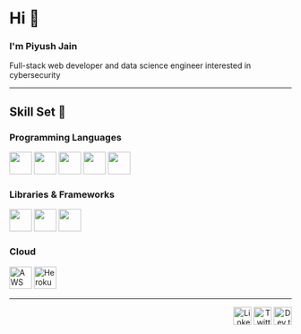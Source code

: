 # Hi 👋 

### I'm Piyush Jain

Full-stack web developer and data science engineer interested in cybersecurity

---

## Skill Set 💪

### Programming Languages

<p>
<img src = 'https://github.com/MarikIshtar007/MarikIshtar007/blob/master/images/python2.png' height="40" height='40'/><nbsp/><nbsp/>
<img src = 'https://github.com/MarikIshtar007/MarikIshtar007/blob/master/images/html.svg' height="40" width='40'/><nbsp/><nbsp/>
<img src = 'https://github.com/MarikIshtar007/MarikIshtar007/blob/master/images/css.svg' height="40" width='40'/><nbsp/><nbsp/>
<img src = 'https://github.com/MarikIshtar007/MarikIshtar007/blob/master/images/js.svg' height="40" width='40'/><nbsp/><nbsp/>
<img src = 'https://qph.fs.quoracdn.net/main-qimg-48b7a3d8958565e7aa3ad4dbf2312770.webp' height="40" width="40" /><nbsp/><nbsp/>
</p>

### Libraries & Frameworks

<p>
  <img src = "https://www.fullstackpython.com/img/logos/django.png" height="40" width="40" /><nbsp/><nbsp/>
  <img src = "https://miro.medium.com/max/438/1*0G5zu7CnXdMT9pGbYUTQLQ.png" height="40" width="40" /><nbsp/><nbsp/>
  <img src = "https://upload.wikimedia.org/wikipedia/commons/thumb/a/a7/React-icon.svg/1280px-React-icon.svg.png" height="40" width="40" /><nbsp/><nbsp/>
</p>

### Cloud

<p>
<img title="AWS" alt="AWS" height="40" width="40" src="https://p.kindpng.com/picc/s/152-1522129_how-to-manage-and-automate-aws-ebs-snapshots.png"><nbsp/><nbsp/>
<img title="Heroku" alt="Heroku" height="40" width="40" src="https://img.icons8.com/color/48/000000/heroku.png"><nbsp/><nbsp/>
</p>

---

<p align="right">
  <a href="https://www.linkedin.com/in/piyush-jain-08974319a/"><img alt="LinkedIn" title="LinkedIn" height="32" width="32"                   src="https://raw.githubusercontent.com/peterthehan/peterthehan/master/assets/linkedin.svg"></a><nbsp/><nbsp/>
  <a href="https://twitter.com/el_loco_piccolo"><img alt="Twitter" title="Twitter" height="32" width="32" src="https://raw.githubusercontent.com/peterthehan/peterthehan/master/assets/twitter.svg"></a><nbsp/><nbsp/>
  <a href="https://dev.to/piyushjz"><img alt="Dev.to" title="Dev.to" height="32" width="32" src="https://res.cloudinary.com/practicaldev/image/fetch/s--pcSkTMZL--/c_limit,f_auto,fl_progressive,q_80,w_190/https://practicaldev-herokuapp-com.freetls.fastly.net/assets/devlogo-pwa-512.png"></a><nbsp/><nbsp/>
</p>
